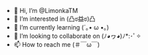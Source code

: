 - 👋 Hi, I’m @LimonkaTM
- 👀 I’m interested in (凸ಠ益ಠ)凸
- 🌱 I’m currently learning (´｡• ω •｡)
- 💞️ I’m looking to collaborate on (ﾉ◕ヮ◕)ﾉ*:･ﾟ✧
- 📫 How to reach me (＃￣ω￣)

<!---
LimonkaTM/LimonkaTM is a ✨ special ✨ repository because its `README.md` (this file) appears on your GitHub profile.
You can click the Preview link to take a look at your changes.
--->
